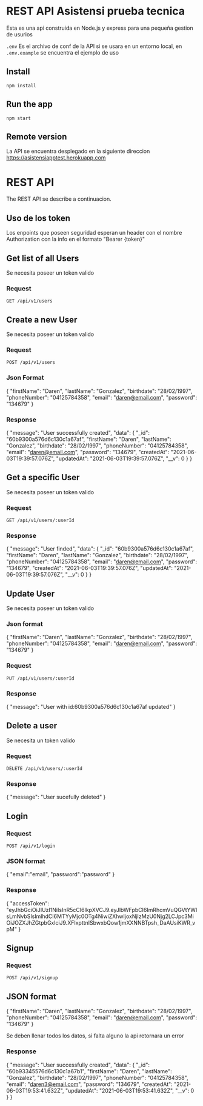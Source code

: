 # REST API Asistensi prueba tecnica

Esta es una api construida en Node.js y express para una pequeña
gestion de usurios

`.env` Es el archivo de conf de la API si se usara en un entorno 
local, en `.env.example` se encuentra el ejemplo de uso

## Install

    npm install

## Run the app

    npm start

## Remote version

La API se encuentra desplegado en la siguiente direccion https://asistensiapptest.herokuapp.com

# REST API

The REST API se describe a continuacion.

## Uso de los token

Los enpoints que poseen seguridad esperan un header con el nombre 
Authorization con la info en el formato "Bearer {token}" 

## Get list of all Users

Se necesita poseer un token valido

### Request

`GET /api/v1/users`

## Create a new User

Se necesita poseer un token valido

### Request

`POST /api/v1/users`

### Json Format

{
    "firstName": "Daren",
    "lastName": "Gonzalez",
    "birthdate": "28/02/1997",
    "phoneNumber": "04125784358",
    "email": "daren@email.com",
    "password": "134679"
}

### Response

{
    "message": "User successfully created",
    "data": {
        "_id": "60b9300a576d6c130c1a67af",
        "firstName": "Daren",
        "lastName": "Gonzalez",
        "birthdate": "28/02/1997",
        "phoneNumber": "04125784358",
        "email": "daren@email.com",
        "password": "134679",
        "createdAt": "2021-06-03T19:39:57.076Z",
        "updatedAt": "2021-06-03T19:39:57.076Z",
        "__v": 0
    }
}

## Get a specific User

Se necesita poseer un token valido

### Request

`GET /api/v1/users/:userId`

### Response

{
    "message": "User finded",
    "data": {
        "_id": "60b9300a576d6c130c1a67af",
        "firstName": "Daren",
        "lastName": "Gonzalez",
        "birthdate": "28/02/1997",
        "phoneNumber": "04125784358",
        "email": "daren@email.com",
        "password": "134679",
        "createdAt": "2021-06-03T19:39:57.076Z",
        "updatedAt": "2021-06-03T19:39:57.076Z",
        "__v": 0
    }
}

## Update User

Se necesita poseer un token valido

### Json format

{
    "firstName": "Daren",
    "lastName": "Gonzalez",
    "birthdate": "28/02/1997",
    "phoneNumber": "04125784358",
    "email": "daren@email.com",
    "password": "134679"
}

### Request

`PUT /api/v1/users/:userId`


### Response

{
    "message": "User with id:60b9300a576d6c130c1a67af updated"
}

## Delete a user

Se necesita un token valido

### Request

`DELETE /api/v1/users/:userId`


### Response

{
    "message": "User sucefully deleted"
}

## Login

### Request

`POST /api/v1/login`

### JSON format

{
    "email":"email",
    "password":"password"
}

### Response

{
    "accessToken": "eyJhbGciOiJIUzI1NiIsInR5cCI6IkpXVCJ9.eyJlbWFpbCI6ImRhcmVuQGVtYWlsLmNvbSIsImlhdCI6MTYyMjc0OTg4NiwiZXhwIjoxNjIzMzU0Njg2LCJpc3MiOiJOZXJhZGtpbGxlciJ9.XFIxpttnISbwxbQow1jmXXNNBTpsh_DaAUsiKWR_vpM"
}

## Signup

### Request

`POST /api/v1/signup`


## JSON format

{
    "firstName": "Daren",
    "lastName": "Gonzalez",
    "birthdate": "28/02/1997",
    "phoneNumber": "04125784358",
    "email": "daren@email.com",
    "password": "134679"
}

Se deben llenar todos los datos, si falta alguno la api retornara un error

### Response

{
    "message": "User successfully created",
    "data": {
        "_id": "60b93345576d6c130c1a67b1",
        "firstName": "Daren",
        "lastName": "Gonzalez",
        "birthdate": "28/02/1997",
        "phoneNumber": "04125784358",
        "email": "daren3@email.com",
        "password": "134679",
        "createdAt": "2021-06-03T19:53:41.632Z",
        "updatedAt": "2021-06-03T19:53:41.632Z",
        "__v": 0
    }
}
